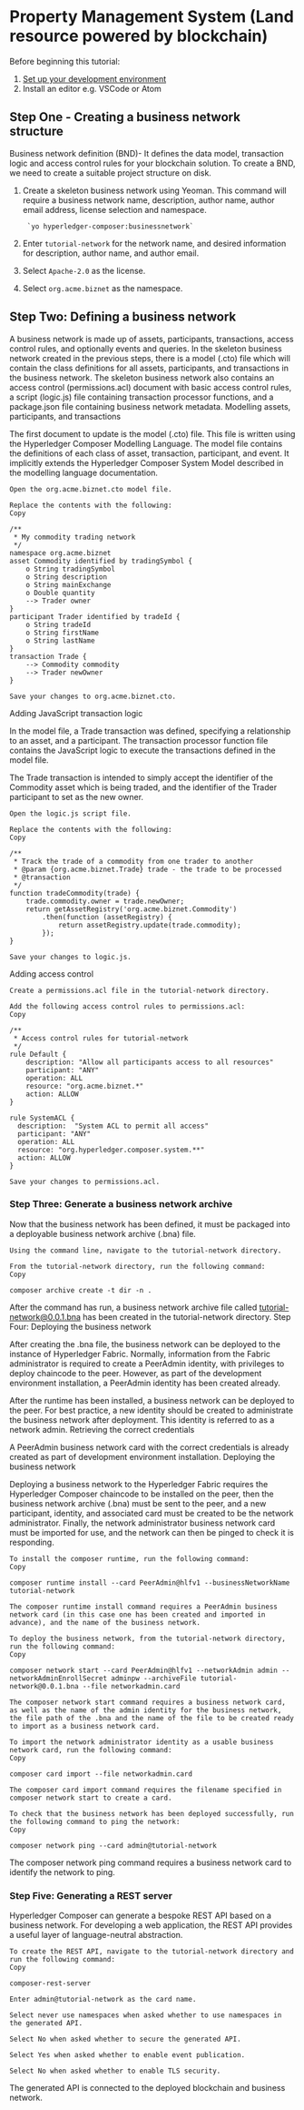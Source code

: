 # Property Management System (Land resource powered by blockchain)

Before beginning this tutorial:

1. [Set up your development environment](https://github.com/thesachinmittal/KryptoNite/blob/master/Prototype/tutorial-network/Pre-requisities.md)
2. Install an editor e.g. VSCode or Atom
 
## Step One - Creating a business network structure

Business network definition (BND)- It defines the data model, transaction logic and access control rules for your blockchain solution. To create a BND, we need to create a suitable project structure on disk.

1. Create a skeleton business network using Yeoman. This command will require a business network name, description, author name, author email address, license selection and namespace.

        `yo hyperledger-composer:businessnetwork`
2. Enter `tutorial-network` for the network name, and desired information for description, author name, and author email.
3. Select `Apache-2.0` as the license.
4. Select `org.acme.biznet` as the namespace.

## Step Two: Defining a business network

A business network is made up of assets, participants, transactions, access control rules, and optionally events and queries. In the skeleton business network created in the previous steps, there is a model (.cto) file which will contain the class definitions for all assets, participants, and transactions in the business network. The skeleton business network also contains an access control (permissions.acl) document with basic access control rules, a script (logic.js) file containing transaction processor functions, and a package.json file containing business network metadata.
Modelling assets, participants, and transactions

The first document to update is the model (.cto) file. This file is written using the Hyperledger Composer Modelling Language. The model file contains the definitions of each class of asset, transaction, participant, and event. It implicitly extends the Hyperledger Composer System Model described in the modelling language documentation.

    Open the org.acme.biznet.cto model file.

    Replace the contents with the following:
    Copy

    /**
     * My commodity trading network
     */
    namespace org.acme.biznet
    asset Commodity identified by tradingSymbol {
        o String tradingSymbol
        o String description
        o String mainExchange
        o Double quantity
        --> Trader owner
    }
    participant Trader identified by tradeId {
        o String tradeId
        o String firstName
        o String lastName
    }
    transaction Trade {
        --> Commodity commodity
        --> Trader newOwner
    }

    Save your changes to org.acme.biznet.cto.

Adding JavaScript transaction logic

In the model file, a Trade transaction was defined, specifying a relationship to an asset, and a participant. The transaction processor function file contains the JavaScript logic to execute the transactions defined in the model file.

The Trade transaction is intended to simply accept the identifier of the Commodity asset which is being traded, and the identifier of the Trader participant to set as the new owner.

    Open the logic.js script file.

    Replace the contents with the following:
    Copy

    /**
     * Track the trade of a commodity from one trader to another
     * @param {org.acme.biznet.Trade} trade - the trade to be processed
     * @transaction
     */
    function tradeCommodity(trade) {
        trade.commodity.owner = trade.newOwner;
        return getAssetRegistry('org.acme.biznet.Commodity')
            .then(function (assetRegistry) {
                return assetRegistry.update(trade.commodity);
            });
    }

    Save your changes to logic.js.

Adding access control

    Create a permissions.acl file in the tutorial-network directory.

    Add the following access control rules to permissions.acl:
    Copy

    /**
     * Access control rules for tutorial-network
     */
    rule Default {
        description: "Allow all participants access to all resources"
        participant: "ANY"
        operation: ALL
        resource: "org.acme.biznet.*"
        action: ALLOW
    }

    rule SystemACL {
      description:  "System ACL to permit all access"
      participant: "ANY"
      operation: ALL
      resource: "org.hyperledger.composer.system.**"
      action: ALLOW
    }

    Save your changes to permissions.acl.

### Step Three: Generate a business network archive

Now that the business network has been defined, it must be packaged into a deployable business network archive (.bna) file.

    Using the command line, navigate to the tutorial-network directory.

    From the tutorial-network directory, run the following command:
    Copy

    composer archive create -t dir -n .

After the command has run, a business network archive file called tutorial-network@0.0.1.bna has been created in the tutorial-network directory.
Step Four: Deploying the business network

After creating the .bna file, the business network can be deployed to the instance of Hyperledger Fabric. Normally, information from the Fabric administrator is required to create a PeerAdmin identity, with privileges to deploy chaincode to the peer. However, as part of the development environment installation, a PeerAdmin identity has been created already.

After the runtime has been installed, a business network can be deployed to the peer. For best practice, a new identity should be created to administrate the business network after deployment. This identity is referred to as a network admin.
Retrieving the correct credentials

A PeerAdmin business network card with the correct credentials is already created as part of development environment installation.
Deploying the business network

Deploying a business network to the Hyperledger Fabric requires the Hyperledger Composer chaincode to be installed on the peer, then the business network archive (.bna) must be sent to the peer, and a new participant, identity, and associated card must be created to be the network administrator. Finally, the network administrator business network card must be imported for use, and the network can then be pinged to check it is responding.

    To install the composer runtime, run the following command:
    Copy

    composer runtime install --card PeerAdmin@hlfv1 --businessNetworkName tutorial-network

    The composer runtime install command requires a PeerAdmin business network card (in this case one has been created and imported in advance), and the name of the business network.

    To deploy the business network, from the tutorial-network directory, run the following command:
    Copy

    composer network start --card PeerAdmin@hlfv1 --networkAdmin admin --networkAdminEnrollSecret adminpw --archiveFile tutorial-network@0.0.1.bna --file networkadmin.card

    The composer network start command requires a business network card, as well as the name of the admin identity for the business network, the file path of the .bna and the name of the file to be created ready to import as a business network card.

    To import the network administrator identity as a usable business network card, run the following command:
    Copy

    composer card import --file networkadmin.card

    The composer card import command requires the filename specified in composer network start to create a card.

    To check that the business network has been deployed successfully, run the following command to ping the network:
    Copy

    composer network ping --card admin@tutorial-network

The composer network ping command requires a business network card to identify the network to ping.
### Step Five: Generating a REST server

Hyperledger Composer can generate a bespoke REST API based on a business network. For developing a web application, the REST API provides a useful layer of language-neutral abstraction.

    To create the REST API, navigate to the tutorial-network directory and run the following command:
    Copy

    composer-rest-server

    Enter admin@tutorial-network as the card name.

    Select never use namespaces when asked whether to use namespaces in the generated API.

    Select No when asked whether to secure the generated API.

    Select Yes when asked whether to enable event publication.

    Select No when asked whether to enable TLS security.

The generated API is connected to the deployed blockchain and business network.
       
